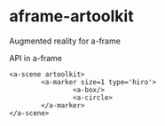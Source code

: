 # aframe-artoolkit
Augmented reality for a-frame

API in a-frame

```
<a-scene artoolkit>
        <a-marker size=1 type='hiro'>
                <a-box/>
                <a-circle>
        </a-marker>
</a-scene>
```

